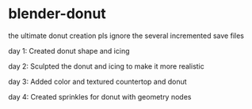 # blender-donut
 the ultimate donut creation
 pls ignore the several incremented save files 

day 1: Created donut shape and icing

day 2: Sculpted the donut and icing to make it more realistic

day 3: Added color and textured countertop and donut

day 4: Created sprinkles for donut with geometry nodes
